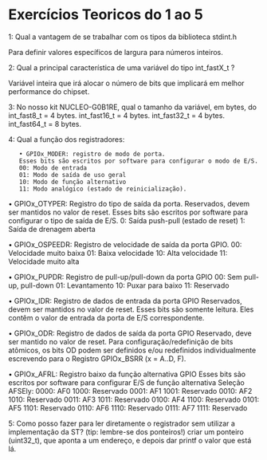 # Exercícios Teoricos do 1 ao 5

1: Qual a vantagem de se trabalhar com os tipos da biblioteca stdint.h 

Para definir valores específicos de largura para números inteiros.

2: Qual a principal característica de uma variável do tipo int_fastX_t ? 

Variável inteira que irá alocar o número de bits que implicará em melhor performance do chipset.

3: No nosso kit NUCLEO-G0B1RE, qual o tamanho da variável, em bytes, do     int_fast8_t = 4 bytes.
 int_fast16_t = 4 bytes.
 int_fast32_t = 4 bytes.
int_fast64_t = 8 bytes.

4: Qual a função dos registradores: 

       • GPIOx_MODER: registro de modo de porta.
       Esses bits são escritos por software para configurar o modo de E/S.
       00: Modo de entrada
       01: Modo de saída de uso geral
       10: Modo de função alternativo
       11: Modo analógico (estado de reinicialização).

• GPIOx_OTYPER: Registro do tipo de saída da porta.
      Reservados, devem ser mantidos no valor de reset.
      Esses bits são escritos por software para configurar o tipo de saída de    E/S.
      0: Saída push-pull (estado de reset)
      1: Saída de drenagem aberta


• GPIOx_OSPEEDR: Registro de velocidade de saída da porta GPIO.
     00: Velocidade muito baixa
     01: Baixa velocidade
     10: Alta velocidade
     11: Velocidade muito alta

• GPIOx_PUPDR: Registro de pull-up/pull-down da porta GPIO
     00: Sem pull-up, pull-down
     01: Levantamento
     10: Puxar para baixo
     11: Reservado

• GPIOx_IDR: Registro de dados de entrada da porta GPIO
      Reservados, devem ser mantidos no valor de reset.
Esses bits são somente leitura. Eles contêm o valor de entrada da porta de E/S correspondente.

• GPIOx_ODR: Registro de dados de saída da porta GPIO
Reservado, deve ser mantido no valor de reset.
Para configuração/redefinição de bits atômicos, os bits OD podem ser definidos e/ou redefinidos individualmente escrevendo para o
Registro GPIOx_BSRR (x = A..D, F).

• GPIOx_AFRL: Registro baixo da função alternativa GPIO
Esses bits são escritos por software para configurar E/S de função alternativa
Seleção AFSEly:
0000: AF0                                        1000: Reservado
0001: AF1                                        1001: Reservado
0010: AF2                                        1010: Reservado 
0011: AF3                                        1011: Reservado
0100: AF4                                        1100: Reservado
0101: AF5                                        1101: Reservado
0110: AF6                                        1110: Reservado
0111: AF7                                        1111: Reservado

5: Como posso fazer para ler diretamente o registrador sem utilizar a implementação da ST? (tip: lembre-se dos ponteiros!) 
criar um ponteiro (uint32_t), que aponta a um endereço, e depois dar  printf o valor que está lá.